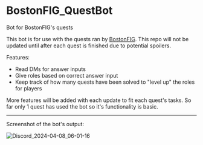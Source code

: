 # BostonFIG_QuestBot
Bot for BostonFIG's quests

This bot is for use with the quests ran by [BostonFIG](https://www.bostonfig.com/fest-homepage/). This repo will not be updated until after each quest is finished due to potential spoilers.

Features:
- Read DMs for answer inputs
- Give roles based on correct answer input
- Keep track of how many quests have been solved to "level up" the roles for players

More features will be added with each update to fit each quest's tasks. So far only 1 quest has used the bot so it's functionality is basic. 

___

Screenshot of the bot's output:

![Discord_2024-04-08_06-01-16](https://github.com/skylarkblue1/BostonFIG_QuestBot/assets/15182062/24477de9-84f2-42be-8cc0-64920ab34397)
